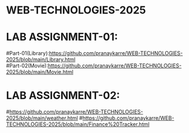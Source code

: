 # WEB-TECHNOLOGIES-2025
# LAB ASSIGNMENT-01:
  #Part-01(Library):https://github.com/pranaykarre/WEB-TECHNOLOGIES-2025/blob/main/Library.html                      
  #Part-02(Movie):https://github.com/pranaykarre/WEB-TECHNOLOGIES-2025/blob/main/Movie.html

# LAB ASSIGNMENT-02:
  #https://github.com/pranaykarre/WEB-TECHNOLOGIES-2025/blob/main/weather.html
  #https://github.com/pranaykarre/WEB-TECHNOLOGIES-2025/blob/main/Finance%20Tracker.html
